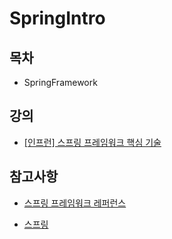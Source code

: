 # SpringIntro

## 목차

-  SpringFramework

## 강의

- <a href="https://www.inflearn.com/course/spring-framework_core">[인프런] 스프링 프레임워크 핵심 기술 </a>
  
## 참고사항

- <a href="https://docs.spring.io/spring/docs/current/spring-framework-reference/index.html">스프링 프레임워크 레퍼런스</a>

- <a href="https://docs.spring.io/spring/docs/current/spring-framework-reference/overview.html#overview">스프링</a>
